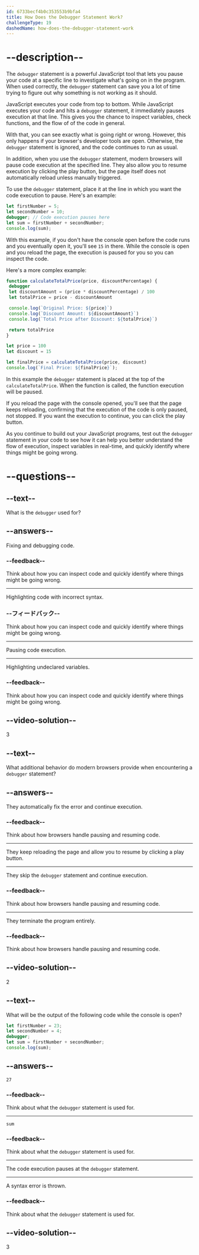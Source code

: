 ```yaml
---
id: 6733becf4b0c353553b9bfa4
title: How Does the Debugger Statement Work?
challengeType: 19
dashedName: how-does-the-debugger-statement-work
---
```


# --description--

The `debugger` statement is a powerful JavaScript tool that lets you pause your code at a specific line to investigate what's going on in the program. When used correctly, the `debugger` statement can save you a lot of time trying to figure out why something is not working as it should.

JavaScript executes your code from top to bottom. While JavaScript executes your code and hits a `debugger` statement, it immediately pauses execution at that line. This gives you the chance to inspect variables, check functions, and the flow of of the code in general.

With that, you can see exactly what is going right or wrong. However, this only happens if your browser's developer tools are open. Otherwise, the `debugger` statement is ignored, and the code continues to run as usual.

In addition, when you use the `debugger` statement, modern browsers will pause code execution at the specified line. They also allow you to resume execution by clicking the play button, but the page itself does not automatically reload unless manually triggered.

To use the `debugger` statement, place it at the line in which you want the code execution to pause. Here's an example:

```js
let firstNumber = 5;
let secondNumber = 10;
debugger; // Code execution pauses here
let sum = firstNumber + secondNumber;
console.log(sum);
```

With this example, if you don't have the console open before the code runs and you eventually open it, you'll see `15` in there. While the console is open and you reload the page, the execution is paused for you so you can inspect the code. 

Here's a more complex example:

```js
function calculateTotalPrice(price, discountPercentage) {
 debugger
 let discountAmount = (price * discountPercentage) / 100
 let totalPrice = price - discountAmount

 console.log(`Original Price: ${price}`)
 console.log(`Discount Amount: ${discountAmount}`)
 console.log(`Total Price after Discount: ${totalPrice}`)

 return totalPrice
}

let price = 100
let discount = 15

let finalPrice = calculateTotalPrice(price, discount)
console.log(`Final Price: ${finalPrice}`);
```

In this example the `debugger` statement is placed at the top of the `calculateTotalPrice`. When the function is called, the function execution will be paused.

If you reload the page with the console opened, you'll see that the page keeps reloading, confirming that the execution of the code is only paused, not stopped. If you want the execution to continue, you can click the play button.

As you continue to build out your JavaScript programs, test out the `debugger` statement in your code to see how it can help you better understand the flow of execution, inspect variables in real-time, and quickly identify where things might be going wrong.

# --questions--

## --text--

What is the `debugger` used for?

## --answers--

Fixing and debugging code.

### --feedback--

Think about how you can inspect code and quickly identify where things might be going wrong.

---

Highlighting code with incorrect syntax.

### --フィードバック--

Think about how you can inspect code and quickly identify where things might be going wrong.

---

Pausing code execution.

---

Highlighting undeclared variables.

### --feedback--

Think about how you can inspect code and quickly identify where things might be going wrong.

## --video-solution--

3

## --text--

What additional behavior do modern browsers provide when encountering a `debugger` statement?

## --answers--

They automatically fix the error and continue execution.

### --feedback--

Think about how browsers handle pausing and resuming code.

---

They keep reloading the page and allow you to resume by clicking a play button.

---

They skip the `debugger` statement and continue execution.

### --feedback--

Think about how browsers handle pausing and resuming code.

---

They terminate the program entirely.

### --feedback--

Think about how browsers handle pausing and resuming code.

## --video-solution--

2

## --text--

What will be the output of the following code while the console is open?

```js
let firstNumber = 23;
let secondNumber = 4;
debugger;
let sum = firstNumber + secondNumber;
console.log(sum);
```

## --answers--

`27`

### --feedback--

Think about what the `debugger` statement is used for.

---

`sum`

### --feedback--

Think about what the `debugger` statement is used for.

---

The code execution pauses at the `debugger` statement.

---

A syntax error is thrown.

### --feedback--

Think about what the `debugger` statement is used for.

## --video-solution--

3
